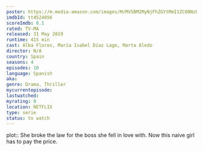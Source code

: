 ```yaml
---
poster: https://m.media-amazon.com/images/M/MV5BM2MyNjFhZGYtMmI1ZC00Nzk0LWIwZjktMzMxZTk1YTQ2NWNhXkEyXkFqcGdeQXVyNDQ4NTM2ODE@._V1_SX300.jpg 
imdbId: tt4524056 
scoreImdb: 8.1 
rated: TV-MA
released: 31 May 2019 
runtime: 41S min 
cast: Alba Flores, María Isabel Díaz Lago, Marta Aledo 
director: N/A 
country: Spain
seasons: 4
episodes: 10
language: Spanish
aka: 
genre: Drama, Thriller 
mycurrentepisode: 
lastwatched: 
myrating: 0
location: NETFLIX
type: serie
status: to watch
---
```


plot:: She broke the law for the boss she fell in love with. Now this naive girl has to pay the price.